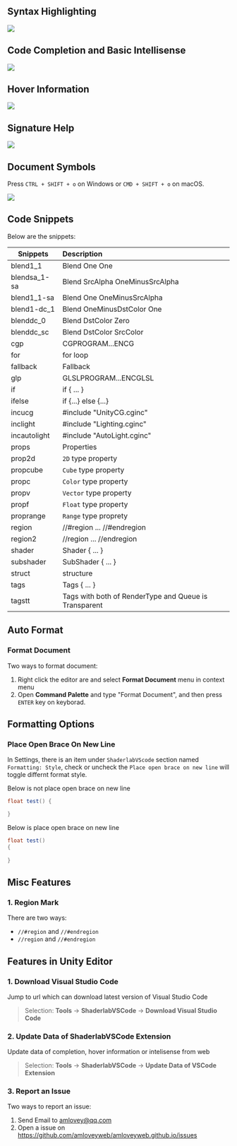 ## Syntax Highlighting

![](https://raw.githubusercontent.com/amloveyweb/amloveyweb.github.io/master/assets/images/shaderlabvscode/highlighting.jpg)

## Code Completion and Basic Intellisense

![](https://raw.githubusercontent.com/amloveyweb/amloveyweb.github.io/master/assets/images/shaderlabvscode/completion.jpg)

## Hover Information

![](https://raw.githubusercontent.com/amloveyweb/amloveyweb.github.io/master/assets/images/shaderlabvscode/hover.jpg)

## Signature Help

![](https://raw.githubusercontent.com/amloveyweb/amloveyweb.github.io/master/assets/images/shaderlabvscode/signature.jpg)

## Document Symbols

Press `CTRL + SHIFT + o` on Windows or `CMD + SHIFT + o` on macOS.

![](https://raw.githubusercontent.com/amloveyweb/amloveyweb.github.io/master/assets/images/shaderlabvscode/symbol-provider.jpg)

## Code Snippets

Below are the snippets:

| Snippets     | Description                              |
| ------------ | :--------------------------------------- |
| blend1_1     | Blend One One                            |
| blendsa_1-sa | Blend SrcAlpha OneMinusSrcAlpha          |
| blend1_1-sa  | Blend One OneMinusSrcAlpha               |
| blend1-dc_1  | Blend OneMinusDstColor One               |
| blenddc_0    | Blend DstColor Zero                      |
| blenddc_sc   | Blend DstColor SrcColor                  |
| cgp          | CGPROGRAM...ENCG                         |
| for          | for loop                                 |
| fallback     | Fallback                                 |
| glp          | GLSLPROGRAM...ENCGLSL                    |
| if           | if { ... }                               |
| ifelse       | if {...} else {...}                      |
| incucg       | #include "UnityCG.cginc"                 |
| inclight     | #include "Lighting.cginc"                |
| incautolight | #include "AutoLight.cginc"               |
| props        | Properties                               |
| prop2d       | `2D` type property                       |
| propcube     | `Cube` type property                     |
| propc        | `Color` type property                    |
| propv        | `Vector` type property                   |
| propf        | `Float` type property                    |
| proprange    | `Range` type proprety                    |
| region       | //#region ... //#endregion               |
| region2      | //region ... //endregion                 |
| shader       | Shader { ... }                           |
| subshader    | SubShader { ... }                        |
| struct       | structure                                |
| tags         | Tags { ... }                             |
| tagstt       | Tags with both of RenderType and Queue is Transparent |

## Auto Format

### Format Document

Two ways to format document:

1. Right click the editor are and select __Format Document__ menu in context menu  
2. Open __Command Palette__ and type "Format Document", and then press `ENTER` key on keyborad.

## Formatting Options
### Place Open Brace On New Line

In Settings, there is an item under `ShaderlabVScode` section named `Formatting: Style`, check or uncheck the `Place open brace on new line` will toggle differnt format style.

Below is not place open brace on new line

```csharp
float test() {

}
```

Below is place open brace on new line

```csharp
float test()
{
    
}
```

## Misc Features

### 1. Region Mark

There are two ways:

- `//#region` and `//#endregion`
- `//region` and `//#endregion`

## Features in Unity Editor 

### 1.  Download Visual Studio Code

Jump to url which can download latest version of Visual Studio Code

> Selection: __Tools__ -> __ShaderlabVSCode__ -> __Download Visual Studio Code__ 

### 2.  Update Data of ShaderlabVSCode Extension

Update data of completion, hover information or intelisense from web

> Selection: __Tools__ -> __ShaderlabVSCode__ -> __Update Data of VSCode Extension__

### 3. Report an Issue

Two ways to report an issue:

1. Send Email to <amlovey@qq.com>
2. Open a issue on <https://github.com/amloveyweb/amloveyweb.github.io/issues>
